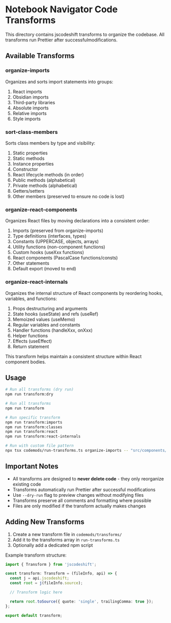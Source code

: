 # Notebook Navigator Code Transforms

This directory contains jscodeshift transforms to organize the codebase.
All transforms run Prettier after successfulmodifications.

## Available Transforms

### organize-imports

Organizes and sorts import statements into groups:

1. React imports
2. Obsidian imports
3. Third-party libraries
4. Absolute imports
5. Relative imports
6. Style imports

### sort-class-members

Sorts class members by type and visibility:

1. Static properties
2. Static methods
3. Instance properties
4. Constructor
5. React lifecycle methods (in order)
6. Public methods (alphabetical)
7. Private methods (alphabetical)
8. Getters/setters
9. Other members (preserved to ensure no code is lost)

### organize-react-components

Organizes React files by moving declarations into a consistent order:

1. Imports (preserved from organize-imports)
2. Type definitions (interfaces, types)
3. Constants (UPPERCASE, objects, arrays)
4. Utility functions (non-component functions)
5. Custom hooks (useXxx functions)
6. React components (PascalCase functions/consts)
7. Other statements
8. Default export (moved to end)

### organize-react-internals

Organizes the internal structure of React components by reordering hooks,
variables, and functions:

1. Props destructuring and arguments
2. State hooks (useState) and refs (useRef)
3. Memoized values (useMemo)
4. Regular variables and constants
5. Handler functions (handleXxx, onXxx)
6. Helper functions
7. Effects (useEffect)
8. Return statement

This transform helps maintain a consistent structure within React component
bodies.

## Usage

```bash
# Run all transforms (dry run)
npm run transform:dry

# Run all transforms
npm run transform

# Run specific transform
npm run transform:imports
npm run transform:classes
npm run transform:react
npm run transform:react-internals

# Run with custom file pattern
npx tsx codemods/run-transforms.ts organize-imports -- "src/components/**/*.tsx"
```

## Important Notes

- All transforms are designed to **never delete code** - they only reorganize
  existing code
- Transforms automatically run Prettier after successful modifications
- Use `--dry-run` flag to preview changes without modifying files
- Transforms preserve all comments and formatting where possible
- Files are only modified if the transform actually makes changes

## Adding New Transforms

1. Create a new transform file in `codemods/transforms/`
2. Add it to the transforms array in `run-transforms.ts`
3. Optionally add a dedicated npm script

Example transform structure:

```typescript
import { Transform } from 'jscodeshift';

const transform: Transform = (fileInfo, api) => {
  const j = api.jscodeshift;
  const root = j(fileInfo.source);

  // Transform logic here

  return root.toSource({ quote: 'single', trailingComma: true });
};

export default transform;
```
